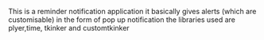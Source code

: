 This is a reminder notification application 
it basically gives alerts (which are customisable) in the form of pop up notification
the libraries used are plyer,time, tkinker and customtkinker
